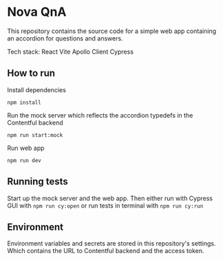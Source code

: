 # Nova QnA

This repository contains the source code for a simple web app containing an accordion for questions and answers.

Tech stack:
React Vite
Apollo Client
Cypress

## How to run

Install dependencies

```
npm install
```

Run the mock server which reflects the accordion typedefs in the Contentful backend

```
npm run start:mock
```

Run web app

```
npm run dev
```

## Running tests

Start up the mock server and the web app. Then either run with Cypress GUI with `npm run cy:open` or run tests in terminal with `npm run cy:run`

## Environment

Environment variables and secrets are stored in this repository's settings. Which contains the URL to Contentful backend and the access token.